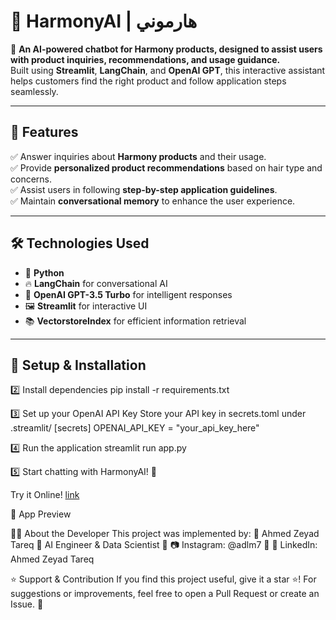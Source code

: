 # 🎵 HarmonyAI | هارموني  

🚀 **An AI-powered chatbot for Harmony products, designed to assist users with product inquiries, recommendations, and usage guidance.**  
Built using **Streamlit**, **LangChain**, and **OpenAI GPT**, this interactive assistant helps customers find the right product and follow application steps seamlessly.

---

## 🌟 **Features**
✅ Answer inquiries about **Harmony products** and their usage.  
✅ Provide **personalized product recommendations** based on hair type and concerns.  
✅ Assist users in following **step-by-step application guidelines**.  
✅ Maintain **conversational memory** to enhance the user experience.  

---

## 🛠 **Technologies Used**
- 🐍 **Python**  
- 🔥 **LangChain** for conversational AI  
- 🤖 **OpenAI GPT-3.5 Turbo** for intelligent responses  
- 🖼 **Streamlit** for interactive UI  
- 📚 **VectorstoreIndex** for efficient information retrieval  

---

## 🚀 **Setup & Installation**
2️⃣ Install dependencies
pip install -r requirements.txt

3️⃣ Set up your OpenAI API Key
Store your API key in secrets.toml under .streamlit/
[secrets]
OPENAI_API_KEY = "your_api_key_here"

4️⃣ Run the application
streamlit run app.py

5️⃣ Start chatting with HarmonyAI! 🎉

Try it Online!
[link](https://harmonychatbot-eng-ahmedtareq.streamlit.app)

📸 App Preview

👨‍💻 About the Developer
This project was implemented by:
🔹 Ahmed Zeyad Tareq
🔹 AI Engineer & Data Scientist
🔹 📷 Instagram: @adlm7
🔹 🔗 LinkedIn: Ahmed Zeyad Tareq

⭐ Support & Contribution
If you find this project useful, give it a star ⭐!
For suggestions or improvements, feel free to open a Pull Request or create an Issue. 🚀
